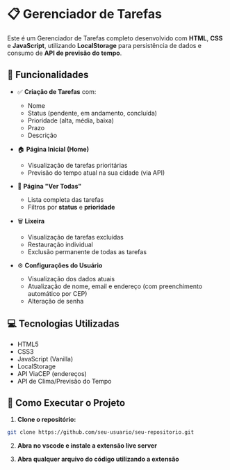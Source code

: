 # 📋 Gerenciador de Tarefas

Este é um Gerenciador de Tarefas completo desenvolvido com **HTML**, **CSS** e **JavaScript**, utilizando **LocalStorage** para persistência de dados e consumo de **API de previsão do tempo**.

## 🔧 Funcionalidades

- ✅ **Criação de Tarefas** com:
  - Nome
  - Status (pendente, em andamento, concluída)
  - Prioridade (alta, média, baixa)
  - Prazo
  - Descrição

- 🏠 **Página Inicial (Home)**
  - Visualização de tarefas prioritárias
  - Previsão do tempo atual na sua cidade (via API)

- 📄 **Página "Ver Todas"**
  - Lista completa das tarefas
  - Filtros por **status** e **prioridade**

- 🗑️ **Lixeira**
  - Visualização de tarefas excluídas
  - Restauração individual
  - Exclusão permanente de todas as tarefas

- ⚙️ **Configurações do Usuário**
  - Visualização dos dados atuais
  - Atualização de nome, email e endereço (com preenchimento automático por CEP)
  - Alteração de senha

## 💻 Tecnologias Utilizadas

- HTML5
- CSS3
- JavaScript (Vanilla)
- LocalStorage
- API ViaCEP (endereços)
- API de Clima/Previsão do Tempo

## 🚀 Como Executar o Projeto

1. **Clone o repositório:**

```bash
git clone https://github.com/seu-usuario/seu-repositorio.git
```
2. **Abra no vscode e instale a extensão live server**

3. **Abra qualquer arquivo do código utilizando a extensão**

